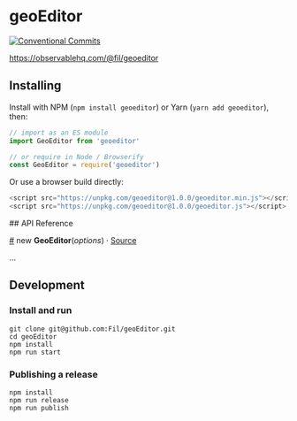 # geoEditor

[![Conventional Commits](https://img.shields.io/badge/Conventional%20Commits-1.0.0-yellow.svg)](https://conventionalcommits.org)

https://observablehq.com/@fil/geoeditor

## Installing

Install with NPM (`npm install geoeditor`) or Yarn (`yarn add geoeditor`), then:

```javascript
// import as an ES module
import GeoEditor from 'geoeditor'

// or require in Node / Browserify
const GeoEditor = require('geoeditor')
```

Or use a browser build directly:

```javascript
<script src="https://unpkg.com/geoeditor@1.0.0/geoeditor.min.js"></script> <!-- minified build -->
<script src="https://unpkg.com/geoeditor@1.0.0/geoeditor.js"></script> <!-- dev build -->
```

## API Reference

<a name="GeoEditor" href="#GeoEditor">#</a> new <b>GeoEditor</b>(<i>options</i>)
· [Source](https://github.com/Fil/geoEditor/blob/master/index.js)

...

## Development

### Install and run

```
git clone git@github.com:Fil/geoEditor.git
cd geoEditor
npm install
npm run start
```

### Publishing a release

```
npm install
npm run release
npm run publish
```
